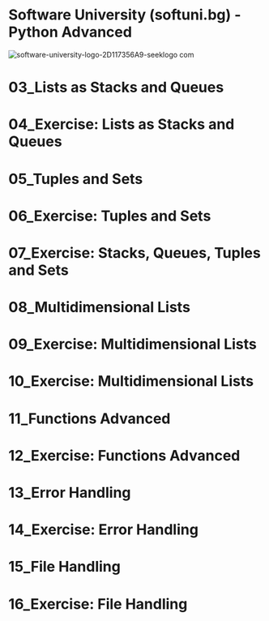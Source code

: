 # Software University (softuni.bg) - Python Advanced

![software-university-logo-2D117356A9-seeklogo com](https://github.com/svetlanasieber/Python-Advanced/assets/135451084/8be79659-9270-43e1-add5-37e129fe4c92)


 # 03_Lists as Stacks and Queues
 # 04_Exercise: Lists as Stacks and Queues
 # 05_Tuples and Sets
# 06_Exercise: Tuples and Sets
# 07_Exercise: Stacks, Queues, Tuples and Sets
# 08_Multidimensional Lists
# 09_Exercise: Multidimensional Lists
# 10_Exercise: Multidimensional Lists
# 11_Functions Advanced
# 12_Exercise: Functions Advanced
# 13_Error Handling
# 14_Exercise: Error Handling
# 15_File Handling
# 16_Exercise: File Handling
